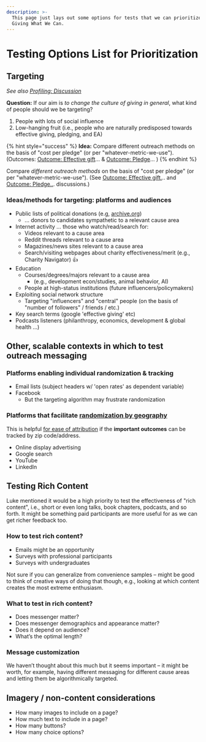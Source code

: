 ```yaml
---
description: >-
  This page just lays out some options for tests that we can prioritize for
  Giving What We Can.
---
```


# Testing Options List for Prioritization

## **Targeting**

_See also_ [_Profiling: Discussion_](../../profiling-and-segmentation/profiling-discussion.md)

**Question:** If our aim is _to change the culture of giving in general_, what kind of people should we be targeting?

1. People with lots of social influence
2. Low-hanging fruit \(i.e., people who are naturally predisposed towards effective giving, pledging, and EA\)

{% hint style="success" %}
**Idea:** Compare different outreach methods on the basis of "cost per pledge" \(or per "whatever-metric-we-use"\). \(Outcomes: [Outcome: Effective gift](../../proposed-tools-for-motivating-effective-giving/oc-effective-donation-consider-effectiveness/)... & [Outcome: Pledge](../../proposed-tools-for-motivating-effective-giving/moral-duty-of-well-off/)... \)
{% endhint %}

Compare _different outreach methods_ on the basis of "cost per pledge" \(or per "whatever-metric-we-use"\). \(See [Outcome: Effective gift.](../../proposed-tools-for-motivating-effective-giving/oc-effective-donation-consider-effectiveness/).. and [Outcome: Pledge..](../../proposed-tools-for-motivating-effective-giving/moral-duty-of-well-off/). discussions.\)

### Ideas/methods for targeting: platforms and audiences

* Public lists of political donations \(e.g, [archive.org](https://github.com/daaronr/effective_giving_market_testing/tree/6930982530446fb3eca07600975697123b09c7da/contexts-and-environments-for-testing/gwwc/www.archive.org)\)
  * ... donors to candidates sympathetic to a relevant cause area
* Internet activity ... those who watch/read/search for:
  * Videos relevant to a cause area
  * Reddit threads relevant to a cause area
  * Magazines/news sites relevant to a cause area
  * Search/visiting webpages about charity effectiveness/merit \(e.g., Charity Navigator\) 👍 
* Education
  * Courses/degrees/majors relevant to a cause area 
    * \(e.g., development econ/studies, animal behavior, AI\)
  * People at high-status institutions \(future influencers/policymakers\)
* Exploiting social network structure
  * Targeting "influencers" and "central" people \(on the basis of "number of followers" / friends / etc.\)
* Key search terms \(google 'effective giving' etc\)
* Podcasts listeners \(philanthropy, economics, development & global health ...\)

## Other, scalable contexts in which to test outreach messaging

### Platforms enabling individual randomization & tracking 

* Email lists \(subject headers w/ 'open rates' as dependent variable\)
* Facebook 
  * But the targeting algorithm may frustrate randomization

### Platforms that facilitate [randomization by geograph](../../methodological-discussion/implementation-and-collecting-data-issues/geographic-segmentation-blocked-randomization.md)[y](../../methodological-discussion/implementation-and-collecting-data-issues/geographic-segmentation-blocked-randomization.md) 

This is helpful [for ease of attribution](../../methodological-discussion/implementation-and-collecting-data-issues/geographic-segmentation-blocked-randomization.md) if the **important outcomes** can be tracked by zip code/address. 

* Online display advertising
* Google search
* YouTube
* LinkedIn

## Testing Rich Content

Luke mentioned it would be a high priority to test the effectiveness of "rich content", i.e., short or even long talks, book chapters, podcasts, and so forth. It might be something paid participants are more useful for as we can get richer feedback too.  

### How to test rich content?

* Emails might be an opportunity
* Surveys with professional participants
* Surveys with undergraduates

Not sure if you can generalize from convenience samples – might be good to think of creative ways of doing that though, e.g., looking at which content creates the most extreme enthusiasm.

### What to test in rich content?

* Does messenger matter?
* Does messenger demographics and appearance matter?
* Does it depend on audience?
* What’s the optimal length?

### Message customization

We haven’t thought about this much but it seems important – it might be worth, for example, having different messaging for different cause areas and letting them be algorithmically targeted.

## Imagery / non-content considerations

* How many images to include on a page?
* How much text to include in a page?
* How many buttons?
* How many choice options?

